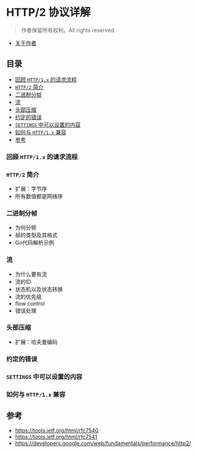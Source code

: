 # HTTP/2 协议详解

> 作者保留所有权利。All rights reserved.

- [关于作者](https://jiajunhuang.com/aboutme)

## 目录

* [回顾 `HTTP/1.x` 的请求流程](#回顾-http1x-的请求流程)
* [`HTTP/2` 简介](#http2-简介)
* [二进制分帧](#二进制分帧)
* [流](#流)
* [头部压缩](#头部压缩)
* [约定的错误](#约定的错误)
* [`SETTINGS` 中可以设置的内容](#settings-中可以设置的内容)
* [如何与 `HTTP/1.x` 兼容](#如何与-http1x-兼容)
* [参考](#参考)

### 回顾 `HTTP/1.x` 的请求流程

### `HTTP/2` 简介

- 扩展：字节序
- 所有数值都是网络序

### 二进制分帧

- 为何分帧
- 帧的类型及其格式
- Go代码解析示例

### 流

- 为什么要有流
- 流的ID
- 状态机以及状态转换
- 流的优先级
- flow control
- 错误处理

### 头部压缩

- 扩展：哈夫曼编码

### 约定的错误

### `SETTINGS` 中可以设置的内容

### 如何与 `HTTP/1.x` 兼容

## 参考

- https://tools.ietf.org/html/rfc7540
- https://tools.ietf.org/html/rfc7541
- https://developers.google.com/web/fundamentals/performance/http2/
